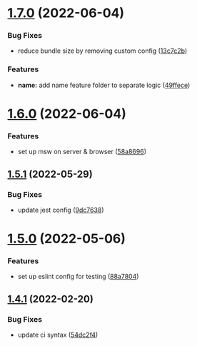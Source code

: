 # [1.7.0](https://github.com/Howard86/nextjs-template/compare/v1.6.0...v1.7.0) (2022-06-04)


### Bug Fixes

* reduce bundle size by removing custom config ([13c7c2b](https://github.com/Howard86/nextjs-template/commit/13c7c2bb0dcca0d350640898cba2513edc96fc8c))


### Features

* **name:** add name feature folder to separate logic ([49ffece](https://github.com/Howard86/nextjs-template/commit/49ffeceeb26ca1d064d5707b98c1a8f997ccfceb))



# [1.6.0](https://github.com/Howard86/nextjs-template/compare/v1.5.1...v1.6.0) (2022-06-04)


### Features

* set up msw on server & browser ([58a8696](https://github.com/Howard86/nextjs-template/commit/58a8696f947f69c4feac8ce6c7a3e5ce8dfde79c))



## [1.5.1](https://github.com/Howard86/nextjs-template/compare/v1.5.0...v1.5.1) (2022-05-29)


### Bug Fixes

* update jest config ([9dc7638](https://github.com/Howard86/nextjs-template/commit/9dc7638f60698b45167c51063b5d77506b7616e6))



# [1.5.0](https://github.com/Howard86/nextjs-template/compare/v1.4.1...v1.5.0) (2022-05-06)


### Features

* set up eslint config for testing ([88a7804](https://github.com/Howard86/nextjs-template/commit/88a7804e328cc0adecaff9cff0a6ba8013bf22ad))



## [1.4.1](https://github.com/Howard86/nextjs-template/compare/v1.4.0...v1.4.1) (2022-02-20)


### Bug Fixes

* update ci syntax ([54dc2f4](https://github.com/Howard86/nextjs-template/commit/54dc2f406c6255ef8844cb36b2d0788b13f68eb1))



